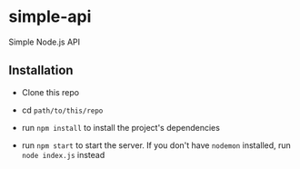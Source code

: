 # simple-api

Simple Node.js API

## Installation

-   Clone this repo

-   cd `path/to/this/repo`

-   run `npm install` to install the project's dependencies

-   run `npm start` to start the server. If you don't have `nodemon` installed, run `node index.js` instead

